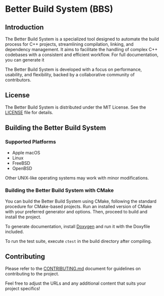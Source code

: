 # Better Build System (BBS)

## Introduction

The Better Build System is a specialized tool designed to automate the build process for C++ projects, streamlining compilation, linking, and dependency management. It aims to facilitate the handling of complex C++ codebases with a consistent and efficient workflow. For full documentation, you can generate it 

The Better Build System  is developed with a focus on performance, usability, and flexibility, backed by a collaborative community of contributors.

## License

The Better Build System  is distributed under the MIT License. See the [LICENSE](LICENSE) file for details.

## Building the Better Build System 

### Supported Platforms

* Apple macOS
* Linux
* FreeBSD
* OpenBSD

Other UNIX-like operating systems may work with minor modifications.

### Building the Better Build System  with CMake

You can build the Better Build System  using CMake, following the standard procedure for CMake-based projects. Run an installed version of CMake with your preferred generator and options. Then, proceed to build and install the project.

To generate documentation, install [Doxygen](https://www.doxygen.nl/) and run it with the Doxyfile included. 

To run the test suite, execute `ctest` in the build directory after compiling.

## Contributing
Please refer to the [CONTRIBUTING.md](CONTRIBUTING.md) document for guidelines on contributing to the project.

Feel free to adjust the URLs and any additional content that suits your project specifics!